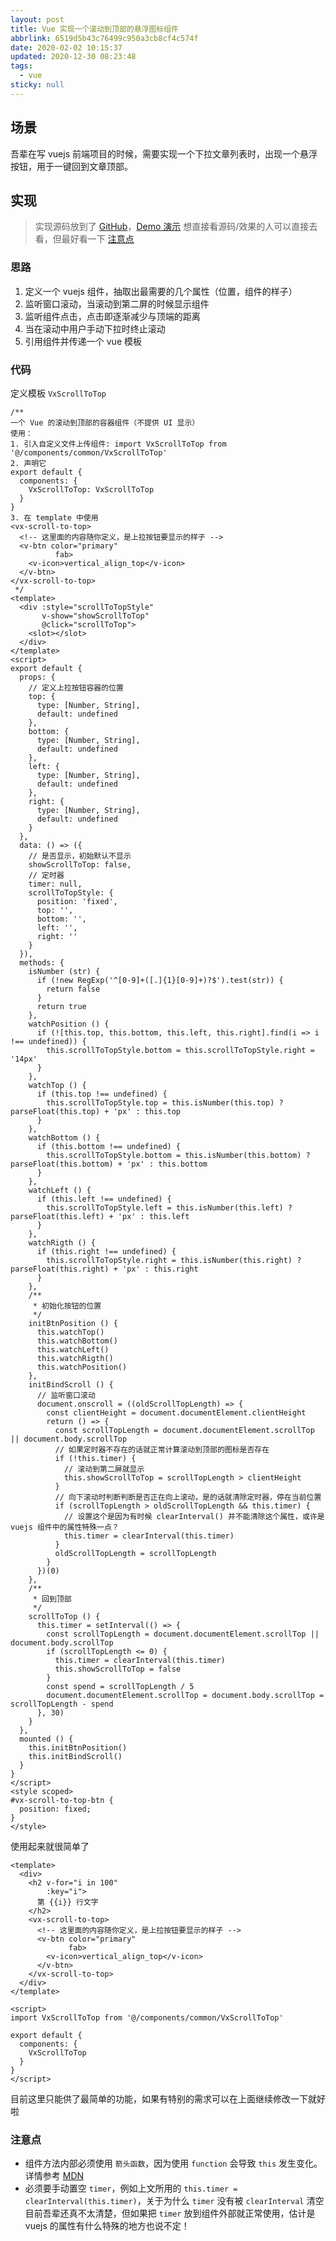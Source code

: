 ```yaml
---
layout: post
title: Vue 实现一个滚动到顶部的悬浮图标组件
abbrlink: 6519d5b43c76499c950a3cb8cf4c574f
date: 2020-02-02 10:15:37
updated: 2020-12-30 08:23:48
tags:
  - vue
sticky: null
---
```


## 场景

吾辈在写 vuejs 前端项目的时候，需要实现一个下拉文章列表时，出现一个悬浮按钮，用于一键回到文章顶部。

## 实现

> 实现源码放到了 [GitHub](https://github.com/rxliuli/vue-scroll-to-top-component)，[Demo 演示](https://vue-scroll-to-top-component.rxliuli.com) 想直接看源码/效果的人可以直接去看，但最好看一下 [注意点](#注意点)

### 思路

1.  定义一个 vuejs 组件，抽取出最需要的几个属性（位置，组件的样子）
1.  监听窗口滚动，当滚动到第二屏的时候显示组件
1.  监听组件点击，点击即逐渐减少与顶端的距离
1.  当在滚动中用户手动下拉时终止滚动
1.  引用组件并传递一个 vue 模板

### 代码

定义模板 `VxScrollToTop`

```vuejs
/**
一个 Vue 的滚动到顶部的容器组件（不提供 UI 显示）
使用：
1. 引入自定义文件上传组件: import VxScrollToTop from '@/components/common/VxScrollToTop'
2. 声明它
export default {
  components: {
    VxScrollToTop: VxScrollToTop
  }
}
3. 在 template 中使用
<vx-scroll-to-top>
  <!-- 这里面的内容随你定义，是上拉按钮要显示的样子 -->
  <v-btn color="primary"
          fab>
    <v-icon>vertical_align_top</v-icon>
  </v-btn>
</vx-scroll-to-top>
 */
<template>
  <div :style="scrollToTopStyle"
       v-show="showScrollToTop"
       @click="scrollToTop">
    <slot></slot>
  </div>
</template>
<script>
export default {
  props: {
    // 定义上拉按钮容器的位置
    top: {
      type: [Number, String],
      default: undefined
    },
    bottom: {
      type: [Number, String],
      default: undefined
    },
    left: {
      type: [Number, String],
      default: undefined
    },
    right: {
      type: [Number, String],
      default: undefined
    }
  },
  data: () => ({
    // 是否显示，初始默认不显示
    showScrollToTop: false,
    // 定时器
    timer: null,
    scrollToTopStyle: {
      position: 'fixed',
      top: '',
      bottom: '',
      left: '',
      right: ''
    }
  }),
  methods: {
    isNumber (str) {
      if (!new RegExp('^[0-9]+([.]{1}[0-9]+)?$').test(str)) {
        return false
      }
      return true
    },
    watchPosition () {
      if (![this.top, this.bottom, this.left, this.right].find(i => i !== undefined)) {
        this.scrollToTopStyle.bottom = this.scrollToTopStyle.right = '14px'
      }
    },
    watchTop () {
      if (this.top !== undefined) {
        this.scrollToTopStyle.top = this.isNumber(this.top) ? parseFloat(this.top) + 'px' : this.top
      }
    },
    watchBottom () {
      if (this.bottom !== undefined) {
        this.scrollToTopStyle.bottom = this.isNumber(this.bottom) ? parseFloat(this.bottom) + 'px' : this.bottom
      }
    },
    watchLeft () {
      if (this.left !== undefined) {
        this.scrollToTopStyle.left = this.isNumber(this.left) ? parseFloat(this.left) + 'px' : this.left
      }
    },
    watchRigth () {
      if (this.right !== undefined) {
        this.scrollToTopStyle.right = this.isNumber(this.right) ? parseFloat(this.right) + 'px' : this.right
      }
    },
    /**
     * 初始化按钮的位置
     */
    initBtnPosition () {
      this.watchTop()
      this.watchBottom()
      this.watchLeft()
      this.watchRigth()
      this.watchPosition()
    },
    initBindScroll () {
      // 监听窗口滚动
      document.onscroll = ((oldScrollTopLength) => {
        const clientHeight = document.documentElement.clientHeight
        return () => {
          const scrollTopLength = document.documentElement.scrollTop || document.body.scrollTop
          // 如果定时器不存在的话就正常计算滚动到顶部的图标是否存在
          if (!this.timer) {
            // 滚动到第二屏就显示
            this.showScrollToTop = scrollTopLength > clientHeight
          }
          // 向下滚动时判断判断是否正在向上滚动，是的话就清除定时器，停在当前位置
          if (scrollTopLength > oldScrollTopLength && this.timer) {
            // 设置这个是因为有时候 clearInterval() 并不能清除这个属性，或许是 vuejs 组件中的属性特殊一点？
            this.timer = clearInterval(this.timer)
          }
          oldScrollTopLength = scrollTopLength
        }
      })(0)
    },
    /**
     * 回到顶部
     */
    scrollToTop () {
      this.timer = setInterval(() => {
        const scrollTopLength = document.documentElement.scrollTop || document.body.scrollTop
        if (scrollTopLength <= 0) {
          this.timer = clearInterval(this.timer)
          this.showScrollToTop = false
        }
        const spend = scrollTopLength / 5
        document.documentElement.scrollTop = document.body.scrollTop = scrollTopLength - spend
      }, 30)
    }
  },
  mounted () {
    this.initBtnPosition()
    this.initBindScroll()
  }
}
</script>
<style scoped>
#vx-scroll-to-top-btn {
  position: fixed;
}
</style>
```

使用起来就很简单了

```vuejs
<template>
  <div>
    <h2 v-for="i in 100"
        :key="i">
      第 {{i}} 行文字
    </h2>
    <vx-scroll-to-top>
      <!-- 这里面的内容随你定义，是上拉按钮要显示的样子 -->
      <v-btn color="primary"
             fab>
        <v-icon>vertical_align_top</v-icon>
      </v-btn>
    </vx-scroll-to-top>
  </div>
</template>

<script>
import VxScrollToTop from '@/components/common/VxScrollToTop'

export default {
  components: {
    VxScrollToTop
  }
}
</script>
```

目前这里只能供了最简单的功能，如果有特别的需求可以在上面继续修改一下就好啦

### 注意点

- 组件方法内部必须使用 `箭头函数`，因为使用 `function` 会导致 `this` 发生变化。详情参考 [MDN](https://developer.mozilla.org/zh-CN/docs/Web/JavaScript/Reference/Functions/Arrow_functions)
- 必须要手动置空 `timer`，例如上文所用的 `this.timer = clearInterval(this.timer)`，关于为什么 `timer` 没有被 `clearInterval` 清空目前吾辈还真不太清楚，但如果把 `timer` 放到组件外部就正常使用，估计是 vuejs 的属性有什么特殊的地方也说不定！
